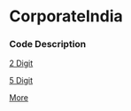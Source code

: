 # CorporateIndia

### Code Description ###

[2 Digit](http://mospi.nic.in/sites/default/files/main_menu/national_industrial_classification/nic_2004_struc_2digit.pdf)

[5 Digit](http://mospi.nic.in/sites/default/files/main_menu/national_industrial_classification/nic_2004_struc_detail.pdf)

[More](http://mospi.nic.in/classification/national-industrial-classification/national-industrial-classification-2004)
